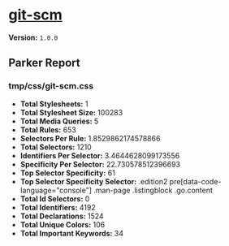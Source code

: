 # [git-scm]( http://git-scm.com )

**Version:** `1.0.0`

## Parker Report

### tmp/css/git-scm.css

- **Total Stylesheets:** 1
- **Total Stylesheet Size:** 100283
- **Total Media Queries:** 5
- **Total Rules:** 653
- **Selectors Per Rule:** 1.8529862174578866
- **Total Selectors:** 1210
- **Identifiers Per Selector:** 3.4644628099173556
- **Specificity Per Selector:** 22.730578512396693
- **Top Selector Specificity:** 61
- **Top Selector Specificity Selector:** .edition2 pre[data-code-language="console"] .man-page .listingblock .go.content
- **Total Id Selectors:** 0
- **Total Identifiers:** 4192
- **Total Declarations:** 1524
- **Total Unique Colors:** 106
- **Total Important Keywords:** 34
